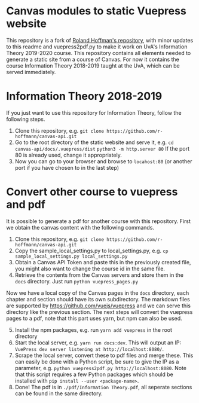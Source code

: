 # Canvas modules to static Vuepress website
This repository is a fork of [Roland Hoffman's repository](https://github.com/r-hoffmann/canvas-api), with minor updates to this readme and vuepress2pdf.py to make it work on UvA's Information Theory 2019-2020 course. This repository contains all elements needed to generate a static site from a course of Canvas. For now it contains the course Information Theory 2018-2019 taught at the UvA, which can be served immediately.

# Information Theory 2018-2019
If you just want to use this repository for Information Theory, follow the following steps.
1. Clone this repository, e.g. 
`git clone https://github.com/r-hoffmann/canvas-api.git`
2. Go to the root directory of the static website and serve it, e.g. 
`cd canvas-api/docs/.vuepress/dist`
`python3 -m http.server 80`
If the port 80 is already used, change it appropriately. 
3. Now you can go to your browser and browse to `locahost:80` (or another port if you have chosen to in the last step)

# Convert other course to vuepress and pdf
It is possible to generate a pdf for another course with this repository. First we obtain the canvas content with the following commands.
1. Clone this repository, e.g. 
`git clone https://github.com/r-hoffmann/canvas-api.git`
2. Copy the sample_local_settings.py to local_settings.py, e.g. 
`cp sample_local_settings.py local_settings.py`
3. Obtain a Canvas API Token and paste this in the previously created file, you might also want to change the course id in the same file.
4. Retrieve the contents from the Canvas servers and store them in the `docs` directory. Just run `python vuepress_pages.py`

Now we have a local copy of the Canvas pages in the `docs` directory, each chapter and section should have its own subdirectory. The markdown files are supported by https://github.com/vuejs/vuepress and we can serve this directory like the previous section. The next steps will convert the vuepress pages to a pdf, note that this part uses yarn, but npm can also be used.

5. Install the npm packages, e.g. run `yarn add vuepress` in the root directory
6. Start the local server, e.g. `yarn run docs:dev`. This will output an IP: `VuePress dev server listening at http://localhost:8080/`.
7. Scrape the local server, convert these to pdf files and merge these. This can easily be done with a Python script, be sure to give the IP as a parameter, e.g. `python vuepress2pdf.py http://localhost:8080`. Note that this script requires a few Python packages which should be installed with `pip install --user <package-name>`.
8. Done! The pdf is in `./pdf/Information Theory.pdf`, all seperate sections can be found in the same directory.
